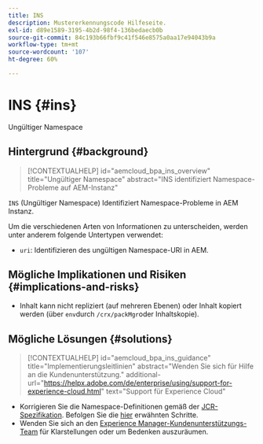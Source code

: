 ```yaml
---
title: INS
description: Mustererkennungscode Hilfeseite.
exl-id: d89e1589-3195-4b2d-98f4-136bedaecb0b
source-git-commit: 84c193b66fbf9c41f546e8575a0aa17e94043b9a
workflow-type: tm+mt
source-wordcount: '107'
ht-degree: 60%

---
```


# INS {#ins}

Ungültiger Namespace

## Hintergrund {#background}

>[!CONTEXTUALHELP]
>id="aemcloud_bpa_ins_overview"
>title="Ungültiger Namespace"
>abstract="INS identifiziert Namespace-Probleme auf AEM-Instanz"

`INS`  (Ungültiger Namespace) Identifiziert Namespace-Probleme in AEM Instanz.

Um die verschiedenen Arten von Informationen zu unterscheiden, werden unter anderem folgende Untertypen verwendet:

* `uri`: Identifizieren des ungültigen Namespace-URI in AEM.

## Mögliche Implikationen und Risiken {#implications-and-risks}

* Inhalt kann nicht repliziert (auf mehreren Ebenen) oder Inhalt kopiert werden (über `env`durch `/crx/packMgr`oder Inhaltskopie).

## Mögliche Lösungen {#solutions}

>[!CONTEXTUALHELP]
>id="aemcloud_bpa_ins_guidance"
>title="Implementierungsleitlinien"
>abstract="Wenden Sie sich für Hilfe an die Kundenunterstützung."
>additional-url="https://helpx.adobe.com/de/enterprise/using/support-for-experience-cloud.html" text="Support für Experience Cloud"

* Korrigieren Sie die Namespace-Definitionen gemäß der [JCR-Spezifikation](https://developer.adobe.com/experience-manager/reference-materials/spec/jcr/1.0/4.5_Namespaces.html). Befolgen Sie die [hier](https://experienceleaguecommunities.adobe.com/t5/adobe-experience-manager/how-can-i-delete-a-namespace-created-in-crx/td-p/225163) erwähnten Schritte.
* Wenden Sie sich an den [Experience Manager-Kundenunterstützungs-Team](https://helpx.adobe.com/de/enterprise/using/support-for-experience-cloud.html) für Klarstellungen oder um Bedenken auszuräumen.
